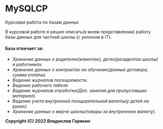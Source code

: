 # MySQLCP
Курсовая работа по базам данных

В курсовой работе я решил описать(в моем представлении) работу базы данных для частной школы (с уклоном в IT).
#### База отвечает за:
- *Хранение данных о родителях(клиентах), детях(резидентах школы) и работниках.*
- *Хранение данных о контрактах на обучение(данные договора, сумма оплаты).*
- *Ведение журналов посещаемости.*
- *Ведение рабочего табеля.*
- *Ведение журналов отработки(Доп. занятия для пропустивших материал).*
- *Ведение учета внутренней поощерительной валюты(у детей на руках).*
- *Хранение данных о мерче школы(товары за внутреннюю валюту).*

***Copyright (C) 2022 Владислав Горякин***
